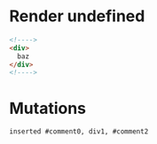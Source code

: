 # Render undefined
```html
<!---->
<div>
  baz
</div>
<!---->
```

# Mutations
```
inserted #comment0, div1, #comment2
```